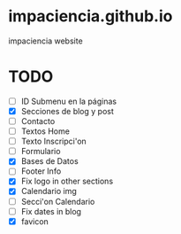 # impaciencia.github.io
impaciencia website


# TODO
- [ ] ID Submenu en la páginas
- [x] Secciones de blog y post
- [ ] Contacto
- [ ] Textos Home
- [ ] Texto Inscripci'on
- [ ] Formulario
- [x] Bases de Datos
- [ ] Footer Info
- [x] Fix logo in other sections
- [x] Calendario img
- [ ] Secci'on Calendario
- [ ] Fix dates in blog
- [x] favicon
